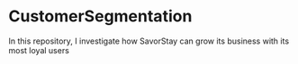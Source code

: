 # CustomerSegmentation
In this repository, I investigate how SavorStay can grow its business with its most loyal users
